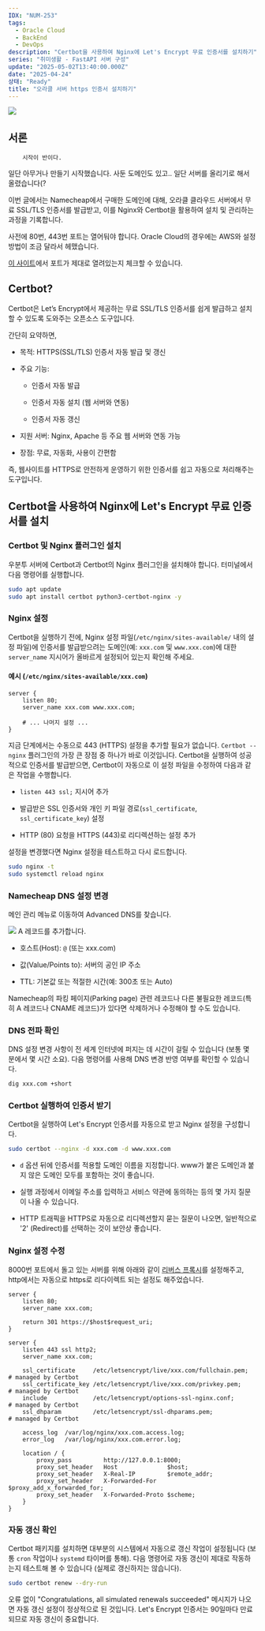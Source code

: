 ```yaml
---
IDX: "NUM-253"
tags:
  - Oracle Cloud
  - BackEnd
  - DevOps
description: "Certbot을 사용하여 Nginx에 Let's Encrypt 무료 인증서를 설치하기"
series: "취미생활 - FastAPI 서버 구성"
update: "2025-05-02T13:40:00.000Z"
date: "2025-04-24"
상태: "Ready"
title: "오라클 서버 https 인증서 설치하기"
---
```

![](image1.png)
## 서론


        시작이 반이다. 

일단 아무거나 만들기 시작했습니다. 사둔 도메인도 있고.. 일단 서버를 올리기로 해서 올렸습니다(?

이번 글에서는 Namecheap에서 구매한 도메인에 대해, 오라클 클라우드 서버에서 무료 SSL/TLS 인증서를 발급받고, 이를 Nginx와 Certbot을 활용하여 설치 및 관리하는 과정을 기록합니다.

사전에 80번, 443번 포트는 열어둬야 합니다. Oracle Cloud의 경우에는 AWS와 설정 방법이 조금 달라서 헤맸습니다. 

[이 사이트](https://www.yougetsignal.com/tools/open-ports)에서 포트가 제대로 열려있는지 체크할 수 있습니다. 

## Certbot?

Certbot은 Let’s Encrypt에서 제공하는 무료 SSL/TLS 인증서를 쉽게 발급하고 설치할 수 있도록 도와주는 오픈소스 도구입니다.

간단히 요약하면,

- 목적: HTTPS(SSL/TLS) 인증서 자동 발급 및 갱신

- 주요 기능:

    - 인증서 자동 발급

    - 인증서 자동 설치 (웹 서버와 연동)

    - 인증서 자동 갱신

- 지원 서버: Nginx, Apache 등 주요 웹 서버와 연동 가능

- 장점: 무료, 자동화, 사용이 간편함

즉, 웹사이트를 HTTPS로 안전하게 운영하기 위한 인증서를 쉽고 자동으로 처리해주는 도구입니다.

## Certbot을 사용하여 Nginx에 Let's Encrypt 무료 인증서를 설치

### Certbot 및 Nginx 플러그인 설치

우분투 서버에 Certbot과 Certbot의 Nginx 플러그인을 설치해야 합니다. 터미널에서 다음 명령어를 실행합니다. 

```bash
sudo apt update
sudo apt install certbot python3-certbot-nginx -y
```

### Nginx 설정

Certbot을 실행하기 전에, Nginx 설정 파일(`/etc/nginx/sites-available/` 내의 설정 파일)에 인증서를 발급받으려는 도메인(예: `xxx.com` 및 `www.xxx.com`)에 대한 `server_name` 지시어가 올바르게 설정되어 있는지 확인해 주세요.

#### 예시 (`/etc/nginx/sites-available/xxx.com`)

```plain text
server {
    listen 80;
    server_name xxx.com www.xxx.com;

    # ... 나머지 설정 ...
}
```

지금 단계에서는 수동으로 443 (HTTPS) 설정을 추가할 필요가 없습니다. `Certbot --nginx` 플러그인의 가장 큰 장점 중 하나가 바로 이것입니다. Certbot을 실행하여 성공적으로 인증서를 발급받으면, Certbot이 자동으로 이 설정 파일을 수정하여 다음과 같은 작업을 수행합니다.

- `listen 443 ssl;` 지시어 추가

- 발급받은 SSL 인증서와 개인 키 파일 경로(`ssl_certificate`, `ssl_certificate_key`) 설정

- HTTP (80) 요청을 HTTPS (443)로 리디렉션하는 설정 추가

설정을 변경했다면 Nginx 설정을 테스트하고 다시 로드합니다. 

```bash
sudo nginx -t
sudo systemctl reload nginx
```

### Namecheap DNS 설정 변경

메인 관리 메뉴로 이동하여 Advanced DNS를 찾습니다.

![](image2.png)
A 레코드를 추가합니다. 

- 호스트(Host): `@` (또는 xxx.com)

- 값(Value/Points to): 서버의 공인 IP 주소

- TTL: 기본값 또는 적절한 시간(예: 300초 또는 Auto)

Namecheap의 파킹 페이지(Parking page) 관련 레코드나 다른 불필요한 레코드(특히 A 레코드나 CNAME 레코드)가 있다면 삭제하거나 수정해야 할 수도 있습니다.

### DNS 전파 확인

DNS 설정 변경 사항이 전 세계 인터넷에 퍼지는 데 시간이 걸릴 수 있습니다 (보통 몇 분에서 몇 시간 소요). 다음 명령어를 사용해 DNS 변경 반영 여부를 확인할 수 있습니다. 

```bash
dig xxx.com +short
```

### Certbot 실행하여 인증서 받기

Certbot을 실행하여 Let's Encrypt 인증서를 자동으로 받고 Nginx 설정을 구성합니다.

```bash
sudo certbot --nginx -d xxx.com -d www.xxx.com
```

- `d` 옵션 뒤에 인증서를 적용할 도메인 이름을 지정합니다. www가 붙은 도메인과 붙지 않은 도메인 모두를 포함하는 것이 좋습니다.

- 실행 과정에서 이메일 주소를 입력하고 서비스 약관에 동의하는 등의 몇 가지 질문이 나올 수 있습니다.

- HTTP 트래픽을 HTTPS로 자동으로 리디렉션할지 묻는 질문이 나오면, 일반적으로 '2' (Redirect)를 선택하는 것이 보안상 좋습니다.

### Nginx 설정 수정

8000번 포트에서 돌고 있는 서버를 위해 아래와 같이 [리버스 프록시](https://sharknia.github.io/Nginx를-활용한-Reverse-Proxy-구현1)를 설정해주고, http에서는 자동으로 https로 리다이렉트 되는 설정도 해주었습니다. 

```plain text
server {
    listen 80;
    server_name xxx.com;

    return 301 https://$host$request_uri;
}

server {
    listen 443 ssl http2;
    server_name xxx.com;

    ssl_certificate     /etc/letsencrypt/live/xxx.com/fullchain.pem;     # managed by Certbot
    ssl_certificate_key /etc/letsencrypt/live/xxx.com/privkey.pem;       # managed by Certbot
    include             /etc/letsencrypt/options-ssl-nginx.conf;             # managed by Certbot
    ssl_dhparam         /etc/letsencrypt/ssl-dhparams.pem;                   # managed by Certbot

    access_log  /var/log/nginx/xxx.com.access.log;
    error_log   /var/log/nginx/xxx.com.error.log;

    location / {
        proxy_pass         http://127.0.0.1:8000;
        proxy_set_header   Host              $host;
        proxy_set_header   X-Real-IP         $remote_addr;
        proxy_set_header   X-Forwarded-For   $proxy_add_x_forwarded_for;
        proxy_set_header   X-Forwarded-Proto $scheme;
    }
}
```

### 자동 갱신 확인

Certbot 패키지를 설치하면 대부분의 시스템에서 자동으로 갱신 작업이 설정됩니다 (보통 `cron` 작업이나 `systemd` 타이머를 통해). 다음 명령어로 자동 갱신이 제대로 작동하는지 테스트해 볼 수 있습니다 (실제로 갱신하지는 않습니다).

```bash
sudo certbot renew --dry-run
```

오류 없이 "Congratulations, all simulated renewals succeeded" 메시지가 나오면 자동 갱신 설정이 정상적으로 된 것입니다. Let's Encrypt 인증서는 90일마다 만료되므로 자동 갱신이 중요합니다.



